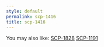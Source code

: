 ```yaml
---
style: default
permalink: scp-1416
title: scp-1416
---
```

You may also like:
[SCP-1828](http://scp-wiki.net/scp-1828)
[SCP-1191](http://scp-wiki.net/scp-1191)